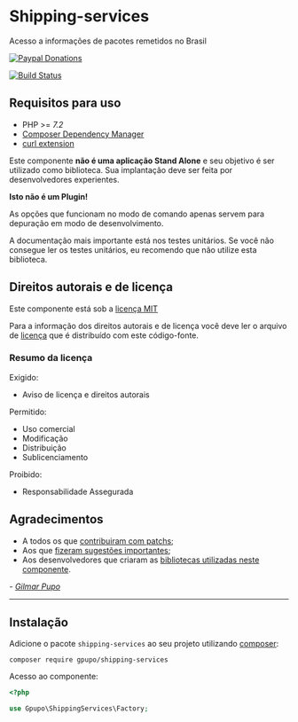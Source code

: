 # Shipping-services

Acesso a informações de pacotes remetidos no Brasil

[![Paypal Donations](https://www.paypalobjects.com/en_US/i/btn/btn_donate_SM.gif)](https://www.paypal.com/cgi-bin/webscr?cmd=_s-xclick&hosted_button_id=EK6F2WRKG7GNN&item_name=shipping-services)

[![Build Status](https://secure.travis-ci.org/gpupo/shipping-services.png?branch=master)](http://travis-ci.org/gpupo/shipping-services)


## Requisitos para uso


- PHP >= *7.2*
- [Composer Dependency Manager](http://getcomposer.org)
- [curl extension](http://php.net/manual/en/intro.curl.php)


Este componente **não é uma aplicação Stand Alone** e seu objetivo é ser utilizado como biblioteca.
Sua implantação deve ser feita por desenvolvedores experientes.

**Isto não é um Plugin!**

As opções que funcionam no modo de comando apenas servem para depuração em modo de
desenvolvimento.

A documentação mais importante está nos testes unitários. Se você não consegue ler os testes unitários, eu recomendo que não utilize esta biblioteca.



## Direitos autorais e de licença

Este componente está sob a [licença MIT](https://github.com/gpupo/common-sdk/blob/master/LICENSE)

Para a informação dos direitos autorais e de licença você deve ler o arquivo
de [licença](https://github.com/gpupo/common-sdk/blob/master/LICENSE) que é distribuído com este código-fonte.

### Resumo da licença

Exigido:

- Aviso de licença e direitos autorais

Permitido:

- Uso comercial
- Modificação
- Distribuição
- Sublicenciamento

Proibido:

- Responsabilidade Assegurada


## Agradecimentos

* A todos os que [contribuiram com patchs](https://github.com/gpupo/shipping-services/contributors);
* Aos que [fizeram sugestões importantes](https://github.com/gpupo/shipping-services/issues);
* Aos desenvolvedores que criaram as [bibliotecas utilizadas neste componente](https://github.com/gpupo/shipping-services/blob/master/Resources/doc/libraries-list.md).

 _- [Gilmar Pupo](https://opensource.gpupo.com/)_


---

## Instalação

Adicione o pacote ``shipping-services`` ao seu projeto utilizando [composer](http://getcomposer.org):

    composer require gpupo/shipping-services


Acesso ao componente:

```php
<?php

use Gpupo\ShippingServices\Factory;
```
